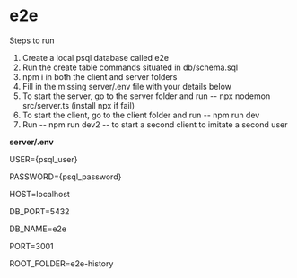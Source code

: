 # e2e

Steps to run

1. Create a local psql database called e2e
2. Run the create table commands situated in db/schema.sql
3. npm i in both the client and server folders
4. Fill in the missing server/.env file with your details below
5. To start the server, go to the server folder and run -- npx nodemon src/server.ts (install npx if fail)
6. To start the client, go to the client folder and run -- npm run dev
7. Run -- npm run dev2 -- to start a second client to imitate a second user

**server/.env**

USER={psql_user}

PASSWORD={psql_password}

HOST=localhost

DB_PORT=5432

DB_NAME=e2e

PORT=3001

ROOT_FOLDER=e2e-history
